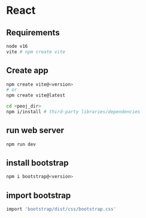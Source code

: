 # React

## Requirements
```bash
node v16
vite # npm create vite
```

## Create app
```bash
npm create vite@<version>
# or
npm create vite@latest

cd <peoj_dir>
npm i/install # third-party libraries/dependencies
```

## run web server
```bash
npm run dev
```

## install bootstrap
```bash
npm i bootstrap@<version>
```

## import bootstrap
```bash
import 'bootstrap/dist/css/bootstrap.css'
```